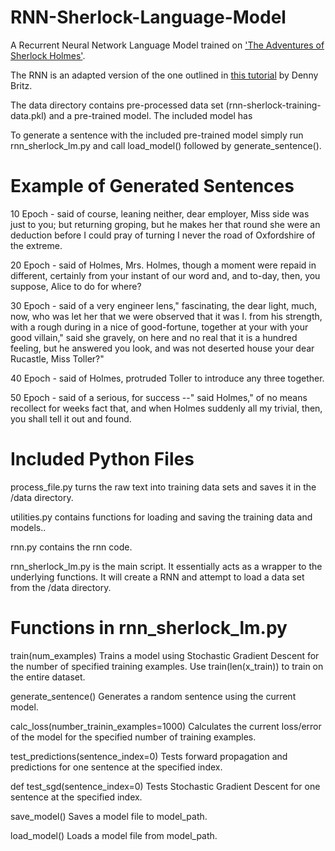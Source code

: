 # RNN-Sherlock-Language-Model

A Recurrent Neural Network Language Model trained on ['The Adventures of Sherlock Holmes'](https://sherlock-holm.es/ascii/).

The RNN is an adapted version of the one outlined in [this tutorial](http://www.wildml.com/2015/09/recurrent-neural-networks-tutorial-part-1-introduction-to-rnns/) by Denny Britz.

The data directory contains pre-processed data set (rnn-sherlock-training-data.pkl) and a pre-trained model. The included model has

To generate a sentence with the included pre-trained model simply run rnn_sherlock_lm.py and call load_model() followed by generate_sentence().


# Example of Generated Sentences

10 Epoch - said of course, leaning neither, dear employer, Miss side was just to you; but returning groping, but he makes her that round she were an deduction before I could pray of turning I never the road of Oxfordshire of the extreme.

20 Epoch - said of Holmes, Mrs. Holmes, though a moment were repaid in different, certainly from your instant of our word and, and to-day, then, you suppose, Alice to do for where?

30 Epoch - said of a very engineer lens," fascinating, the dear light, much, now, who was let her that we were observed that it was I. from his strength, with a rough during in a nice of good-fortune, together at your with your good villain," said she gravely, on here and no real that it is a hundred feeling, but he answered you look, and was not deserted house your dear Rucastle, Miss Toller?"

40 Epoch - said of Holmes, protruded Toller to introduce any three together.

50 Epoch - said of a serious, for success --" said Holmes," of no means recollect for weeks fact that, and when Holmes suddenly all my trivial, then, you shall tell it out and found.

# Included Python Files

process_file.py turns the raw text into training data sets and saves it in the /data directory.

utilities.py contains functions for loading and saving the training data and models..

rnn.py contains the rnn code.

rnn_sherlock_lm.py is the main script. It essentially acts as a wrapper to the underlying functions. It will create a RNN and attempt to load a data set from the /data directory.


# Functions in rnn_sherlock_lm.py

train(num_examples) Trains a model using Stochastic Gradient Descent for the number of specified training examples. Use train(len(x_train)) to train on the entire dataset.

generate_sentence() Generates a random sentence using the current model.

calc_loss(number_trainin_examples=1000) Calculates the current loss/error of the model for the specified number of training examples.

test_predictions(sentence_index=0) Tests forward propagation and predictions for one sentence at the specified index.

def test_sgd(sentence_index=0) Tests Stochastic Gradient Descent for one sentence at the specified index.

save_model() Saves a model file to model_path.

load_model() Loads a model file from model_path.